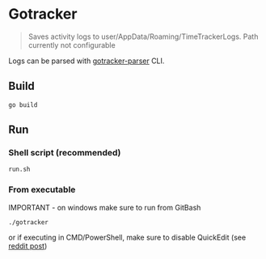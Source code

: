# Gotracker

> Saves activity logs to user/AppData/Roaming/TimeTrackerLogs. Path currently not configurable

Logs can be parsed with [gotracker-parser](https://github.com/mchlvl/gotracker-parser) CLI.

## Build

```
go build
```

## Run

### Shell script (recommended)

```
run.sh
```

### From executable
IMPORTANT - on windows make sure to run from GitBash

```
./gotracker
```

or if executing in CMD/PowerShell, make sure to disable QuickEdit (see [reddit post](https://www.reddit.com/r/node/comments/d0ggmb/disable_quickedit_mode_on_windowscmd/))

